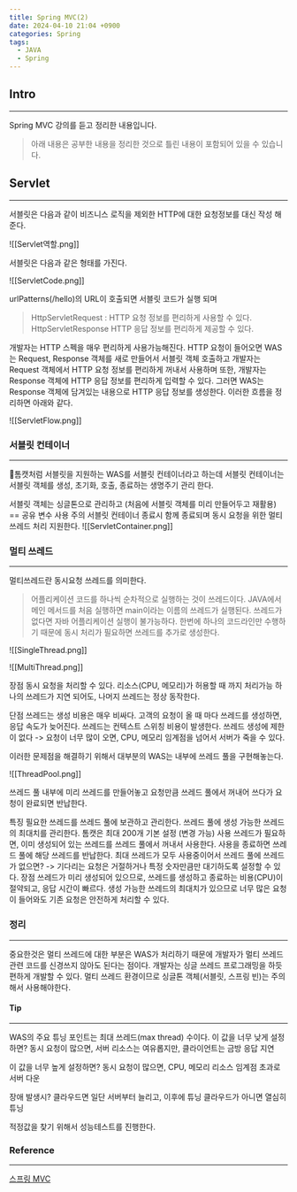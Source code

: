 ```yaml
---
title: Spring MVC(2)
date: 2024-04-10 21:04 +0900
categories: Spring
tags:
  - JAVA
  - Spring
---
```

## Intro
---
Spring MVC 강의를 듣고 정리한 내용입니다.
>아래 내용은 공부한 내용을 정리한 것으로 틀린 내용이 포함되어 있을 수 있습니다.  

## Servlet
---
서블릿은 다음과 같이 비즈니스 로직을 제외한 HTTP에 대한 요청정보를 대신 작성 해준다.

![[Servlet역할.png]]

서블릿은 다음과 같은 형태를 가진다.

![[ServletCode.png]]

urlPatterns(/hello)의 URL이 호출되면 서블릿 코드가 실행 되며

>HttpServletRequest : HTTP 요청 정보를 편리하게 사용할 수 있다.
HttpServletResponse HTTP 응답 정보를 편리하게 제공할 수 있다.

개발자는 HTTP 스펙을 매우 편리하게 사용가능해진다.
HTTP 요청이 들어오면 WAS는 Request, Response 객체를 새로 만들어서 서블릿 객체 호출하고 개발자는 Request 객체에서 HTTP 요청 정보를 편리하게 꺼내서 사용하며 또한, 개발자는 Response 객체에 HTTP 응답 정보를 편리하게 입력할 수 있다. 그러면 WAS는 Response 객체에 담겨있는 내용으로 HTTP 응답 정보를 생성한다. 이러한 흐름을 정리하면 아래와 같다.

![[ServletFlow.png]]

### 서블릿 컨테이너
---
톰캣처럼 서블릿을 지원하는 WAS를 서블릿 컨테이너라고 하는데 서블릿 컨테이너는 서블릿 객체를 생성, 초기화, 호출, 종료하는 생명주기 관리 한다. 

서블릿 객체는 싱글톤으로 관리하고 (처음에 서블릿 객체를 미리 만들어두고 재활용) == 공유 변수 사용 주의 
서블릿 컨테이너 종료시 함께 종료되며 동시 요청을 위한 멀티 쓰레드 처리 지원한다.
![[ServletContainer.png]]
### 멀티 쓰레드
---
멀티쓰레드란 동시요청 쓰레드를 의미한다.

>어플리케이션 코드를 하나씩 순차적으로 실행하는 것이 쓰레드이다.
JAVA에서 메인 메서드를 처음 실행하면 main이라는 이름의 쓰레드가 실행된다.
쓰레드가 없다면 자바 어플리케이션 실행이 불가능하다.
한번에 하나의 코드라인만 수행하기 때문에 동시 처리가 필요하면 쓰레드를 추가로 생성한다.

![[SingleThread.png]]

![[MultiThread.png]]

장점 
	동시 요청을 처리할 수 있다. 
	리소스(CPU, 메모리)가 허용할 때 까지 처리가능 
	하나의 쓰레드가 지연 되어도, 나머지 쓰레드는 정상 동작한다. 

단점
	쓰레드는 생성 비용은 매우 비싸다.
	고객의 요청이 올 때 마다 쓰레드를 생성하면, 응답 속도가 늦어진다. 
	쓰레드는 컨텍스트 스위칭 비용이 발생한다. 
	쓰레드 생성에 제한이 없다 -> 요청이 너무 많이 오면, CPU, 메모리 임계점을 넘어서 서버가 죽을 수 있다.

이러한 문제점을 해결하기 위해서 대부분의 WAS는 내부에 쓰레드 풀을 구현해놓는다.

![[ThreadPool.png]]

쓰레드 풀 내부에 미리 쓰레드를 만들어놓고 요청만큼 쓰레드 풀에서 꺼내어 쓰다가 요청이 완료되면 반납한다.

특징
	필요한 쓰레드를 쓰레드 풀에 보관하고 관리한다. 
	쓰레드 풀에 생성 가능한 쓰레드의 최대치를 관리한다. 톰캣은 최대 200개 기본 설정 (변경 가능)
사용
	쓰레드가 필요하면, 이미 생성되어 있는 쓰레드를 쓰레드 풀에서 꺼내서 사용한다.
	사용을 종료하면 쓰레드 풀에 해당 쓰레드를 반납한다.
	최대 쓰레드가 모두 사용중이어서 쓰레드 풀에 쓰레드가 없으면?
	-> 기다리는 요청은 거절하거나 특정 숫자만큼만 대기하도록 설정할 수 있다.
장점
	쓰레드가 미리 생성되어 있으므로, 쓰레드를 생성하고 종료하는 비용(CPU)이 절약되고, 응답 시간이 빠르다.
	생성 가능한 쓰레드의 최대치가 있으므로 너무 많은 요청이 들어와도 기존 요청은 안전하게 처리할 수 있다.

### 정리
---
중요한것은 멀티 쓰레드에 대한 부분은 WAS가 처리하기 때문에 개발자가 멀티 쓰레드 관련 코드를 신경쓰지 않아도 된다는 점이다. 개발자는 싱글 쓰레드 프로그래밍을 하듯 편하게 개발할 수 있다. 
멀티 쓰레드 환경이므로 싱글톤 객체(서블릿, 스프링 빈)는 주의해서 사용해야한다.
#### Tip
---
WAS의 주요 튜닝 포인트는 최대 쓰레드(max thread) 수이다.
이 값을 너무 낮게 설정하면? 
	동시 요청이 많으면, 서버 리소스는 여유롭지만, 클라이언트는 금방 응답 지연 

이 값을 너무 높게 설정하면? 
	동시 요청이 많으면, CPU, 메모리 리소스 임계점 초과로 서버 다운

 장애 발생시? 
	  클라우드면 일단 서버부터 늘리고, 이후에 튜닝
	  클라우드가 아니면 열심히 튜닝

적정값을 찾기 위해서 성능테스트를 진행한다.
### Reference
---
[스프링 MVC](https://www.inflearn.com/course/%EC%8A%A4%ED%94%84%EB%A7%81-mvc-1)

